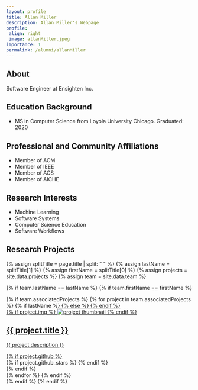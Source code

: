 ```yaml
---
layout: profile
title: Allan Miller
description: Allan Miller's Webpage
profile:
 align: right
 image: allanMiller.jpeg
importance: 1
permalink: /alumni/allanMiller
---
```


## About

Software Engineer at Ensighten Inc.

## Education Background

- MS in Computer Science from Loyola University Chicago. Graduated: 2020

## Professional and Community Affiliations

- Member of ACM
- Member of IEEE
- Member of ACS
- Member of AICHE

## Research Interests

- Machine Learning
- Software Systems
- Computer Science Education
- Software Workflows

## Research Projects

{% assign splitTitle = page.title | split: " " %}
{% assign lastName = splitTitle[1] %}
{% assign firstName = splitTitle[0] %}
{% assign projects = site.data.projects %}
{% assign team = site.data.team %}

{% if team.lastName == lastName %}
{% if team.firstName == firstName %}
<div class="projects grid">
  <div class="grid-item">
    {% if team.associatedProjects %}
    {% for project in team.associatedProjects %}
    {% if lastName %}
    <a href="{{ project.redirect }}" target="_blank">
    {% else %}
    <a href="{{ project.url | relative_url }}">
    {% endif %}
      <div class="card hoverable">
        {% if project.img %}
        <img src="{{ project.img | relative_url }}" alt="project thumbnail">
        {% endif %}
        <div class="card-body">
          <h2 class="card-title text-lowercase">{{ project.title }}</h2>
          <p class="card-text">{{ project.description }}</p>
          <div class="row ml-1 mr-1 p-0">
            {% if project.github %}
            <div class="github-icon">
              <div class="icon" data-toggle="tooltip" title="Code Repository">
                <a href="{{ project.github }}" target="_blank"><i class="fab fa-github gh-icon"></i></a>
              </div>
              {% if project.github_stars %}
              <span class="stars" data-toggle="tooltip" title="GitHub Stars">
                <i class="fas fa-star"></i>
                <span id="{{ project.github_stars }}-stars"></span>
              </span>
              {% endif %}
            </div>
            {% endif %}
          </div>
        </div>
      </div>
    </a>
    {% endfor %}
    {% endif %}
  </div>
</div>
{% endif %}
{% endif %}
